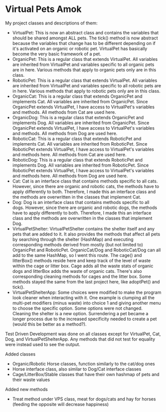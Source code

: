 # Virtual Pets Amok

My project classes and descriptions of them:
- VirtualPet: 
This is now an abstract class and contains the variables that should be shared amongst ALL pets.
The tick() method is now abstract because the variables that change has to be different depending on if it's activated on an organic or robotic pet.
VirtualPet has basically become the very basic framework of a pet.
- OrganicPet: 
This is a regular class that extends VirtualPet.
All variables are inherited from VirtualPet and variables specific to all organic pets are in here.
Various methods that apply to organic pets only are in this class.
- RoboticPet: 
This is a regular class that extends VirtualPet.
All variables are inherited from VirtualPet and variables specific to all robotic pets are in here.
Various methods that apply to robotic pets only are in this class.
- OrganicCat: 
This is a regular class that extends OrganicPet and implements Cat.
All variables are inherited from OrganicPet.
Since OrganicPet extends VirtualPet, I have access to VirtualPet's variables and methods.
All methods from Cat are used here.
- OrganicDog: 
This is a regular class that extends OrganicPet and implements Dog.
All variables are inherited from OrganicPet.
Since OrganicPet extends VirtualPet, I have access to VirtualPet's variables and methods.
All methods from Dog are used here.
- RoboticCat: 
This is a regular class that extends RoboticPet and implements Cat.
All variables are inherited from RoboticPet.
Since RoboticPet extends VirtualPet, I have access to VirtualPet's variables and methods here.
All methods from Cat are used here.
- RoboticDog: 
This is a regular class that extends RoboticPet and implements Dog.
All variables are inherited from RoboticPet.
Since RoboticPet extends VirtualPet, I have access to VirtualPet's variables and methods here.
All methods from Dog are used here.
- Cat: 
Cat is an interface class that contains methods specific to all cats.
However, since there are organic and robotic cats, the methods have to apply differently to both.
Therefore, I made this an interface class and the methods are overwritten in the classes that implement Cat.
- Dog: 
Dog is an interface class that contains methods specific to all dogs.
However, since there are organic and robotic dogs, the methods have to apply differently to both.
Therefore, I made this an interface class and the methods are overwritten in the classes that implement Dog.
- VirtualPetShelter: 
VirtualPetShelter contains the shelter itself and any pets that are added to it.
It also provides the methods that affect all pets by searching through the shelter (HashMap) and executing corresponding methods derived from mostly (but not limited to) OrganicPet and RoboticPet.
OrganicCat/Dog and RoboticCat/Dog can all add to the same HashMap, so I went this route.
The cage() and litterBox() methods reside here and keep track of the level of waste within the cage or litter box.
Cage adds all the waste stats of organic dogs and litterBox adds the waste of organic cats.
There's also corresponding cleaning methods for cages and the litter box.
Some methods stayed the same from the last project here, like adoptPet() and tick().
- VirtualPetShelterApp: 
Some choices were modified to make the program look cleaner when interacting with it.
One example is clumping all the multi-pet modifiers (minus waste) into choice 1 and giving another menu to choose the specific option.
Some options were not changed.
Cleaning the shelter is a new option.
Surrendering a pet became a longer process due to the increased specificity needed to create a pet (would this be better as a method?).

Test Driven Development was done on all classes except for VirtualPet, Cat, Dog, and VirtualPetShelterApp.
Any methods that did not test for equality were instead used to see the output.

Added classes

- Organic/Robotic Horse classes, function similarly to the cat/dog ones
- Horse interface class, also similar to Dog/Cat interface classes
- Cage/LitterBox/Stable classes that have their own hashmap of pets and their waste values

Added new methods

- Treat method under VPS class, meat for dogs/cats and hay for horses (feeding the opposite will decrease happiness)
